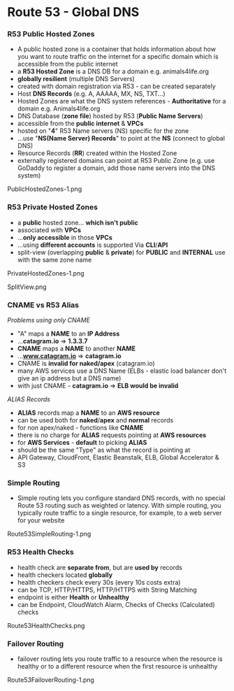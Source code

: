 # Route 53 - Global DNS

### R53 Public Hosted Zones

- A public hosted zone is a container that holds information about how you want to route traffic on the internet for a specific domain which is accessible from the public internet
- a **R53 Hosted Zone** is a DNS DB for a domain e.g. animals4life.org
- **globally resilient** (multiple DNS Servers)
- created with domain registration via R53 - can be created separately
- Host **DNS Records** (e.g. A, AAAAA, MX, NS, TXT...)
- Hosted Zones are what the DNS system references - **Authoritative** for a domain e.g. Animals4life.org
- DNS Database (**zone file**) hosted by R53 (**Public Name Servers**)
- accessible from the **public internet** & **VPCs**
- hosted on "**4**" R53 Name servers (NS) specific for the zone
- ...use "**NS(Name Server) Records**" to point at the **NS** (connect to global DNS)
- Resource Records (**RR**) created within the Hosted Zone
- externally registered domains can point at R53 Public Zone (e.g. use GoDaddy to register a domain, add those name servers into the DNS system)

PublicHostedZones-1.png

### R53 Private Hosted Zones

- a **public** hosted zone... **which isn't public**
- associated with **VPCs**
- ...**only accessible** in those **VPCs**
- ...using **different accounts** is supported Via **CLI**/**API**
- split-view (overlapping **public** & **private**) for **PUBLIC** and **INTERNAL** use with the same zone name

PrivateHostedZones-1.png

SplitView.png

### CNAME vs R53 Alias

_Problems using only CNAME_

- "A" maps a **NAME** to an **IP Address**
- ...**catagram.io** => **1.3.3.7**
- **CNAME** maps a **NAME** to another **NAME**
- ...**www.catagram.io** => **catagram.io**
- CNAME is **invalid for naked/apex** (catagram.io)
- many AWS services use a DNS Name (ELBs - elastic load balancer don't give an ip address but a DNS name)
- with just CNAME - **catagram.io** => **ELB would be invalid**

_ALIAS Records_

- **ALIAS** records map a **NAME** to an **AWS resource**
- can be used both for **naked**/**apex** and **normal** records
- for non apex/naked - functions like **CNAME**
- there is no charge for **ALIAS** requests pointing at **AWS resources**
- for **AWS Services** - **default** to picking **ALIAS**
- should be the same "Type" as what the record is pointing at
- API Gateway, CloudFront, Elastic Beanstalk, ELB, Global Accelerator & S3

### Simple Routing

- Simple routing lets you configure standard DNS records, with no special Route 53 routing such as weighted or latency. With simple routing, you typically route traffic to a single resource, for example, to a web server for your website

Route53SimpleRouting-1.png

### R53 Health Checks

- health check are **separate from**, but are **used by** records
- health checkers located **globally**
- health checkers check every 30s (every 10s costs extra)
- can be TCP, HTTP/HTTPS, HTTP/HTTPS with String Matching
- endpoint is either **Health** or **Unhealthy**
- can be Endpoint, CloudWatch Alarm, Checks of Checks (Calculated) checks

Route53HealthChecks.png

### Failover Routing

- failover routing lets you route traffic to a resource when the resource is healthy or to a different resource when the first resource is unhealthy

Route53FailoverRouting-1.png
